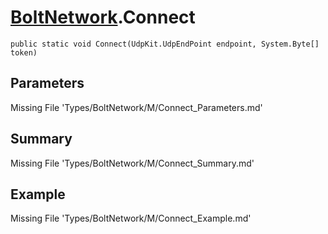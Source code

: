 # [BoltNetwork](Types/BoltNetwork.md).Connect
`public static void Connect(UdpKit.UdpEndPoint endpoint, System.Byte[] token)`
## Parameters
Missing File 'Types/BoltNetwork/M/Connect_Parameters.md'
## Summary
Missing File 'Types/BoltNetwork/M/Connect_Summary.md'
## Example
Missing File 'Types/BoltNetwork/M/Connect_Example.md'
